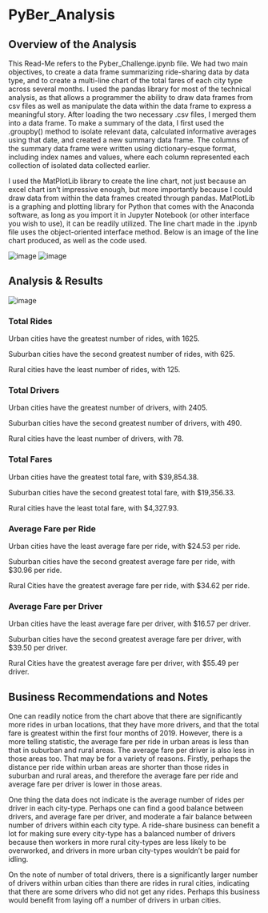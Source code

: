 # PyBer_Analysis

## Overview of the Analysis
This Read-Me refers to the Pyber_Challenge.ipynb file.
We had two main objectives, to create a data frame summarizing ride-sharing data by data type, and to create a multi-line chart of the total fares of each city type across several months. I used the pandas library for most of the technical analysis, as that allows a programmer the ability to draw data frames from csv files as well as manipulate the data within the data frame to express a meaningful story. After loading the two necessary .csv files, I merged them into a data frame. To make a summary of the data, I first used the .groupby() method to isolate relevant data, calculated informative averages using that date, and created a new summary data frame. The columns of the summary data frame were written using dictionary-esque format, including index names and values, where each column represented each collection of isolated data collected earlier. 

I used the MatPlotLib library to create the line chart, not just because an excel chart isn’t impressive enough, but more importantly because I could draw data from within the data frames created through pandas. MatPlotLib is a graphing and plotting library for Python that comes with the Anaconda software, as long as you import it in Jupyter Notebook (or other interface you wish to use), it can be readily utilized. The line chart made in the .ipynb file uses the object-oriented interface method. Below is an image of the line chart produced, as well as the code used.

![image](https://user-images.githubusercontent.com/68082808/90998247-a6d1b000-e591-11ea-9679-1cfed067b47d.png)
![image](https://user-images.githubusercontent.com/68082808/90998300-cbc62300-e591-11ea-89b2-2c15cfd49dd9.png)

## Analysis & Results


![image](https://user-images.githubusercontent.com/68082808/90998077-36c32a00-e591-11ea-9bc6-04af35068801.png)


### Total Rides
Urban cities have the greatest number of rides, with 1625.

Suburban cities have the second greatest number of rides, with 625.

Rural cities have the least number of rides, with 125.


### Total Drivers
Urban cities have the greatest number of drivers, with 2405.

Suburban cities have the second greatest number of drivers, with 490.

Rural cities have the least number of drivers, with 78.


### Total Fares
Urban cities have the greatest total fare, with $39,854.38.

Suburban cities have the second greatest total fare, with $19,356.33.

Rural cities have the least total fare, with $4,327.93.


### Average Fare per Ride
Urban cities have the least average fare per ride, with $24.53 per ride.

Suburban cities have the second greatest average fare per ride, with $30.96 per ride.

Rural Cities have the greatest average fare per ride, with $34.62 per ride.


### Average Fare per Driver
Urban cities have the least average fare per driver, with $16.57 per driver.

Suburban cities have the second greatest average fare per driver, with $39.50 per driver.

Rural Cities have the greatest average fare per driver, with $55.49 per driver.


## Business Recommendations and Notes
One can readily notice from the chart above that there are significantly more rides in urban locations, that they have more drivers, and that the total fare is greatest within the first four months of 2019. However, there is a more telling statistic, the average fare per ride in urban areas is less than that in suburban and rural areas. The average fare per driver is also less in those areas too. That may be for a variety of reasons. Firstly, perhaps the distance per ride within urban areas are shorter than those rides in suburban and rural areas, and therefore the average fare per ride and average fare per driver is lower in those areas. 

One thing the data does not indicate is the average number of rides per driver in each city-type. Perhaps one can find a good balance between drivers, and average fare per driver, and moderate a fair balance between number of drivers within each city type. A ride-share business can benefit a lot for making sure every city-type has a balanced number of drivers because then workers in more rural city-types are less likely to be overworked, and drivers in more urban city-types wouldn’t be paid for idling.

On the note of number of total drivers, there is a significantly larger number of drivers within urban cities than there are rides in rural cities, indicating that there are some drivers who did not get any rides. Perhaps this business would benefit from laying off a number of drivers in urban cities.
